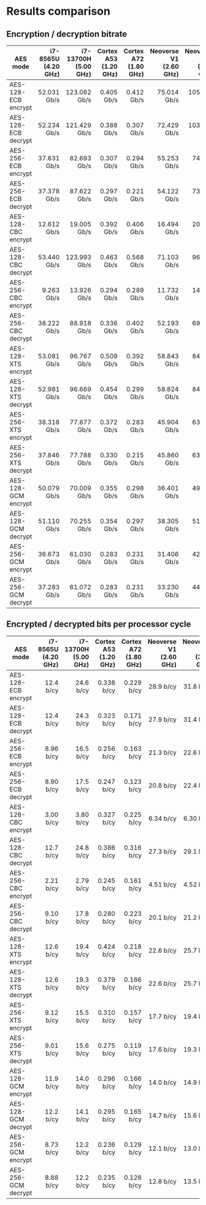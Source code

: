 # Results comparison

## Encryption / decryption bitrate

| AES mode            | i7-8565U<br/>(4.20 GHz) | i7-13700H<br/>(5.00 GHz) | Cortex A53<br/>(1.20 GHz) | Cortex A72<br/>(1.80 GHz) | Neoverse V1<br/>(2.60 GHz) | Neoverse V2<br/>(3.30 GHz) | Apple M1<br/>(3.20 GHz) | Apple M3<br/>(4.00 GHz) |
| ------------------- | ----------------------: | -----------------------: | ------------------------: | ------------------------: | -------------------------: | -------------------------: | ----------------------: | ----------------------: |
| AES-128-ECB encrypt |             52.031 Gb/s |             123.062 Gb/s |                0.405 Gb/s |                0.412 Gb/s |                75.014 Gb/s |               105.005 Gb/s |            122.233 Gb/s |            173.933 Gb/s |
| AES-128-ECB decrypt |             52.234 Gb/s |             121.429 Gb/s |                0.388 Gb/s |                0.307 Gb/s |                72.429 Gb/s |               103.741 Gb/s |            124.435 Gb/s |            176.807 Gb/s |
| AES-256-ECB encrypt |             37.631 Gb/s |              82.693 Gb/s |                0.307 Gb/s |                0.294 Gb/s |                55.253 Gb/s |                74.545 Gb/s |             89.174 Gb/s |            129.742 Gb/s |
| AES-256-ECB decrypt |             37.378 Gb/s |              87.622 Gb/s |                0.297 Gb/s |                0.221 Gb/s |                54.122 Gb/s |                73.845 Gb/s |             89.138 Gb/s |            129.641 Gb/s |
| AES-128-CBC encrypt |             12.612 Gb/s |              19.005 Gb/s |                0.392 Gb/s |                0.406 Gb/s |                16.494 Gb/s |                20.789 Gb/s |             12.726 Gb/s |             18.987 Gb/s |
| AES-128-CBC decrypt |             53.440 Gb/s |             123.993 Gb/s |                0.463 Gb/s |                0.568 Gb/s |                71.103 Gb/s |                96.144 Gb/s |            119.029 Gb/s |            169.198 Gb/s |
| AES-256-CBC encrypt |              9.263 Gb/s |              13.926 Gb/s |                0.294 Gb/s |                0.289 Gb/s |                11.732 Gb/s |                14.927 Gb/s |              9.072 Gb/s |             14.189 Gb/s |
| AES-256-CBC decrypt |             38.222 Gb/s |              88.918 Gb/s |                0.336 Gb/s |                0.402 Gb/s |                52.193 Gb/s |                69.915 Gb/s |             59.829 Gb/s |             79.934 Gb/s |
| AES-128-XTS encrypt |             53.081 Gb/s |              96.767 Gb/s |                0.509 Gb/s |                0.392 Gb/s |                58.843 Gb/s |                84.947 Gb/s |             92.747 Gb/s |            128.795 Gb/s |
| AES-128-XTS decrypt |             52.981 Gb/s |              96.669 Gb/s |                0.454 Gb/s |                0.299 Gb/s |                58.824 Gb/s |                84.973 Gb/s |             92.729 Gb/s |            127.541 Gb/s |
| AES-256-XTS encrypt |             38.318 Gb/s |              77.677 Gb/s |                0.372 Gb/s |                0.283 Gb/s |                45.904 Gb/s |                63.859 Gb/s |             67.981 Gb/s |             99.917 Gb/s |
| AES-256-XTS decrypt |             37.846 Gb/s |              77.788 Gb/s |                0.330 Gb/s |                0.215 Gb/s |                45.860 Gb/s |                63.836 Gb/s |             67.924 Gb/s |             99.182 Gb/s |
| AES-128-GCM encrypt |             50.079 Gb/s |              70.009 Gb/s |                0.355 Gb/s |                0.298 Gb/s |                36.401 Gb/s |                49.084 Gb/s |             68.889 Gb/s |             67.512 Gb/s |
| AES-128-GCM decrypt |             51.110 Gb/s |              70.255 Gb/s |                0.354 Gb/s |                0.297 Gb/s |                38.305 Gb/s |                51.484 Gb/s |             69.252 Gb/s |             66.442 Gb/s |
| AES-256-GCM encrypt |             36.673 Gb/s |              61.030 Gb/s |                0.283 Gb/s |                0.231 Gb/s |                31.406 Gb/s |                42.847 Gb/s |             57.110 Gb/s |             64.237 Gb/s |
| AES-256-GCM decrypt |             37.283 Gb/s |              61.072 Gb/s |                0.283 Gb/s |                0.231 Gb/s |                33.230 Gb/s |                44.473 Gb/s |             57.951 Gb/s |             64.553 Gb/s |

## Encrypted / decrypted bits per processor cycle

| AES mode            | i7-8565U<br/>(4.20 GHz) | i7-13700H<br/>(5.00 GHz) | Cortex A53<br/>(1.20 GHz) | Cortex A72<br/>(1.80 GHz) | Neoverse V1<br/>(2.60 GHz) | Neoverse V2<br/>(3.30 GHz) | Apple M1<br/>(3.20 GHz) | Apple M3<br/>(4.00 GHz) |
| ------------------- | ----------------------: | -----------------------: | ------------------------: | ------------------------: | -------------------------: | -------------------------: | ----------------------: | ----------------------: |
| AES-128-ECB encrypt |               12.4 b/cy |                24.6 b/cy |                0.338 b/cy |                0.229 b/cy |                  28.9 b/cy |                  31.8 b/cy |               38.2 b/cy |               43.5 b/cy |
| AES-128-ECB decrypt |               12.4 b/cy |                24.3 b/cy |                0.323 b/cy |                0.171 b/cy |                  27.9 b/cy |                  31.4 b/cy |               38.9 b/cy |               44.2 b/cy |
| AES-256-ECB encrypt |               8.96 b/cy |                16.5 b/cy |                0.256 b/cy |                0.163 b/cy |                  21.3 b/cy |                  22.6 b/cy |               27.9 b/cy |               32.4 b/cy |
| AES-256-ECB decrypt |               8.90 b/cy |                17.5 b/cy |                0.247 b/cy |                0.123 b/cy |                  20.8 b/cy |                  22.4 b/cy |               27.9 b/cy |               32.4 b/cy |
| AES-128-CBC encrypt |               3.00 b/cy |                3.80 b/cy |                0.327 b/cy |                0.225 b/cy |                  6.34 b/cy |                  6.30 b/cy |               3.98 b/cy |               4.75 b/cy |
| AES-128-CBC decrypt |               12.7 b/cy |                24.8 b/cy |                0.386 b/cy |                0.316 b/cy |                  27.3 b/cy |                  29.1 b/cy |               37.2 b/cy |               42.3 b/cy |
| AES-256-CBC encrypt |               2.21 b/cy |                2.79 b/cy |                0.245 b/cy |                0.161 b/cy |                  4.51 b/cy |                  4.52 b/cy |               2.83 b/cy |               3.55 b/cy |
| AES-256-CBC decrypt |               9.10 b/cy |                17.8 b/cy |                0.280 b/cy |                0.223 b/cy |                  20.1 b/cy |                  21.2 b/cy |               18.7 b/cy |               20.0 b/cy |
| AES-128-XTS encrypt |               12.6 b/cy |                19.4 b/cy |                0.424 b/cy |                0.218 b/cy |                  22.6 b/cy |                  25.7 b/cy |               29.0 b/cy |               32.2 b/cy |
| AES-128-XTS decrypt |               12.6 b/cy |                19.3 b/cy |                0.379 b/cy |                0.166 b/cy |                  22.6 b/cy |                  25.7 b/cy |               29.0 b/cy |               31.9 b/cy |
| AES-256-XTS encrypt |               9.12 b/cy |                15.5 b/cy |                0.310 b/cy |                0.157 b/cy |                  17.7 b/cy |                  19.4 b/cy |               21.2 b/cy |               25.0 b/cy |
| AES-256-XTS decrypt |               9.01 b/cy |                15.6 b/cy |                0.275 b/cy |                0.119 b/cy |                  17.6 b/cy |                  19.3 b/cy |               21.2 b/cy |               24.8 b/cy |
| AES-128-GCM encrypt |               11.9 b/cy |                14.0 b/cy |                0.296 b/cy |                0.166 b/cy |                  14.0 b/cy |                  14.9 b/cy |               21.5 b/cy |               16.9 b/cy |
| AES-128-GCM decrypt |               12.2 b/cy |                14.1 b/cy |                0.295 b/cy |                0.165 b/cy |                  14.7 b/cy |                  15.6 b/cy |               21.6 b/cy |               16.6 b/cy |
| AES-256-GCM encrypt |               8.73 b/cy |                12.2 b/cy |                0.236 b/cy |                0.129 b/cy |                  12.1 b/cy |                  13.0 b/cy |               17.8 b/cy |               16.1 b/cy |
| AES-256-GCM decrypt |               8.88 b/cy |                12.2 b/cy |                0.235 b/cy |                0.128 b/cy |                  12.8 b/cy |                  13.5 b/cy |               18.1 b/cy |               16.1 b/cy |

